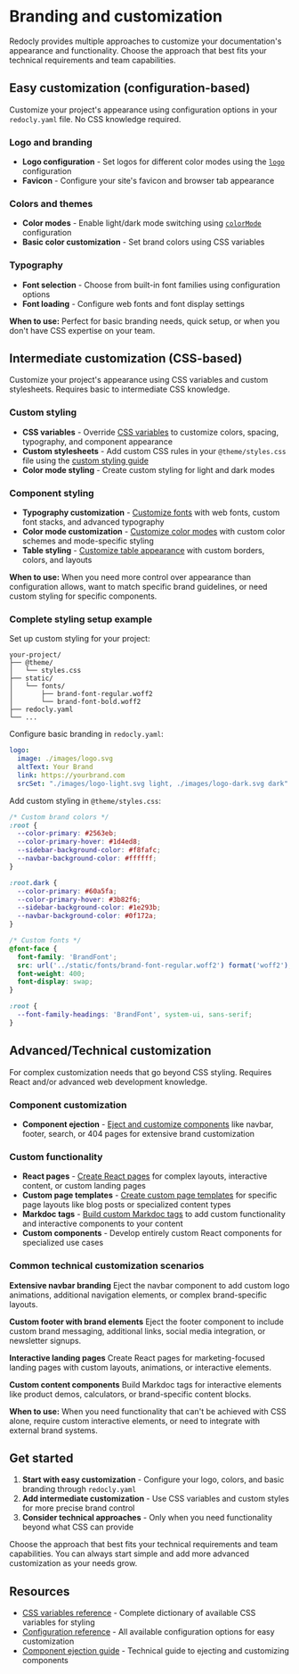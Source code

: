 # Branding and customization

Redocly provides multiple approaches to customize your documentation's appearance and functionality.
Choose the approach that best fits your technical requirements and team capabilities.

## Easy customization (configuration-based)

Customize your project's appearance using configuration options in your `redocly.yaml` file.
No CSS knowledge required.

### Logo and branding
- **Logo configuration** - Set logos for different color modes using the [`logo`](../config/logo.md) configuration
- **Favicon** - Configure your site's favicon and browser tab appearance

### Colors and themes
- **Color modes** - Enable light/dark mode switching using [`colorMode`](../config/color-mode.md) configuration
- **Basic color customization** - Set brand colors using CSS variables

### Typography
- **Font selection** - Choose from built-in font families using configuration options
- **Font loading** - Configure web fonts and font display settings

**When to use:** Perfect for basic branding needs, quick setup, or when you don't have CSS expertise on your team.

## Intermediate customization (CSS-based)

Customize your project's appearance using CSS variables and custom stylesheets.
Requires basic to intermediate CSS knowledge.

### Custom styling
- **CSS variables** - Override [CSS variables](./css-variables/index.md) to customize colors, spacing, typography, and component appearance
- **Custom stylesheets** - Add custom CSS rules in your `@theme/styles.css` file using the [custom styling guide](./styling.md)
- **Color mode styling** - Create custom styling for light and dark modes

### Component styling
- **Typography customization** - [Customize fonts](./customize-fonts.md) with web fonts, custom font stacks, and advanced typography
- **Color mode customization** - [Customize color modes](./customize-color-modes.md) with custom color schemes and mode-specific styling
- **Table styling** - [Customize table appearance](./customize-tables.md) with custom borders, colors, and layouts

**When to use:** When you need more control over appearance than configuration allows, want to match specific brand guidelines, or need custom styling for specific components.

### Complete styling setup example

Set up custom styling for your project:

```treeview
your-project/
├── @theme/
│   └── styles.css
├── static/
│   └── fonts/
│       ├── brand-font-regular.woff2
│       └── brand-font-bold.woff2
├── redocly.yaml
└── ...
```

Configure basic branding in `redocly.yaml`:

```yaml {% title="redocly.yaml" %}
logo:
  image: ./images/logo.svg
  altText: Your Brand
  link: https://yourbrand.com
  srcSet: "./images/logo-light.svg light, ./images/logo-dark.svg dark"
```

Add custom styling in `@theme/styles.css`:

```css {% title="@theme/styles.css" %}
/* Custom brand colors */
:root {
  --color-primary: #2563eb;
  --color-primary-hover: #1d4ed8;
  --sidebar-background-color: #f8fafc;
  --navbar-background-color: #ffffff;
}

:root.dark {
  --color-primary: #60a5fa;
  --color-primary-hover: #3b82f6;
  --sidebar-background-color: #1e293b;
  --navbar-background-color: #0f172a;
}

/* Custom fonts */
@font-face {
  font-family: 'BrandFont';
  src: url('../static/fonts/brand-font-regular.woff2') format('woff2');
  font-weight: 400;
  font-display: swap;
}

:root {
  --font-family-headings: 'BrandFont', system-ui, sans-serif;
}
```

## Advanced/Technical customization

For complex customization needs that go beyond CSS styling.
Requires React and/or advanced web development knowledge.

### Component customization
- **Component ejection** - [Eject and customize components](../customization/eject-components/index.md) like navbar, footer, search, or 404 pages for extensive brand customization

### Custom functionality
- **React pages** - [Create React pages](../customization/create-react-page.md) for complex layouts, interactive content, or custom landing pages
- **Custom page templates** - [Create custom page templates](../customization/custom-page-templates.md) for specific page layouts like blog posts or specialized content types
- **Markdoc tags** - [Build custom Markdoc tags](../customization/build-markdoc-tags.md) to add custom functionality and interactive components to your content
- **Custom components** - Develop entirely custom React components for specialized use cases

### Common technical customization scenarios

**Extensive navbar branding**
Eject the navbar component to add custom logo animations, additional navigation elements, or complex brand-specific layouts.

**Custom footer with brand elements**
Eject the footer component to include custom brand messaging, additional links, social media integration, or newsletter signups.

**Interactive landing pages**
Create React pages for marketing-focused landing pages with custom layouts, animations, or interactive elements.

**Custom content components**
Build Markdoc tags for interactive elements like product demos, calculators, or brand-specific content blocks.

**When to use:** When you need functionality that can't be achieved with CSS alone, require custom interactive elements, or need to integrate with external brand systems.

## Get started

1. **Start with easy customization** - Configure your logo, colors, and basic branding through `redocly.yaml`
2. **Add intermediate customization** - Use CSS variables and custom styles for more precise brand control
3. **Consider technical approaches** - Only when you need functionality beyond what CSS can provide

Choose the approach that best fits your technical requirements and team capabilities.
You can always start simple and add more advanced customization as your needs grow.

## Resources

- [CSS variables reference](./css-variables/index.md) - Complete dictionary of available CSS variables for styling
- [Configuration reference](../config/index.md) - All available configuration options for easy customization
- [Component ejection guide](../customization/eject-components/index.md) - Technical guide to ejecting and customizing components